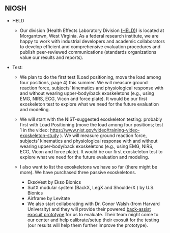 ## NIOSH
- HELD
  - Our division (Health Effects Laboratory Division [(HELD)](https://www.cdc.gov/niosh/contact/im-held.html)) is located at Morgantown, West Virginia. As a federal research institute, we are happy to work with industrial developers and academic collaborators to develop efficient and comprehensive evaluation procedures and publish peer-reviewed communications (standards organizations value our results and reports).

- Test: 
  - We plan to do the first test (Load positioning, move the load among four positions, page 4) this summer. We will measure ground reaction force, subjects’ kinematics and physiological response with and without wearing upper-body/back exoskeletons (e.g., using EMG, NIRS, ECG, Vicon and force plate). It would be our first exoskeleton test to explore what  we need for the future evaluation and modeling. 

  - We will start with the NIST-suggested exoskeleton testing: probably first with Load Positioning (move the load among four positions; test 1 in the video: https://www.nist.gov/video/training-video-exoskeleton-study ). We will measure ground reaction force, subjects’ kinematics and physiological response with and without wearing upper-body/back exoskeletons (e.g., using EMG, NIRS, ECG, Vicon and force plate). It would be our first exoskeleton test to explore what we need for the future evaluation and modeling. 
  - I also want to list the exoskeletons we have so far (there might be more).  We have purchased three passive exoskeletons.
    - EksoVest by Ekso Bionics
	- SuitX modular system (BackX, LegX and ShoulderX ) by U.S. Bionics
	- Airframe by Levitate
	- We also start collaborating with Dr. Conor Walsh (from Harvard University) and they will provide their powered [back-assist exosuit prototype](https://wyss.harvard.edu/technology/soft-exosuits-for-back-support-during-strenuous-tasks/) for us to evaluate. Their team might come to our center and help calibrate/setup their exosuit for the testing (our results will help them further improve the prototype). 
